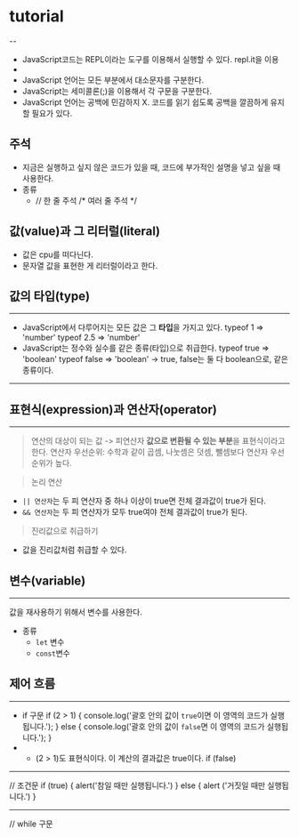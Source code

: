 # tutorial
--

- JavaScript코드는 REPL이라는 도구를 이용해서 실행할 수 있다.
repl.it을 이용
- 
- JavaScript 언어는 모든 부분에서 대소문자를 구분한다.
- JavaScript는 세미콜론(;)을 이용해서 각 구문을 구분한다.
- JavaScript 언어는 공백에 민감하지 X. 코드를 읽기 쉽도록 공백을 깔끔하게 유지할 필요가 있다.

## 주석
- 지금은 실행하고 싶지 않은 코드가 있을 때, 코드에 부가적인 설명을 넣고 싶을 때 사용한다.
- 종류
  - // 한 줄 주석
    /* 여러 줄 주석 */


## 값(value)과 그 리터럴(literal)
- 값은 cpu를 떠다닌다.
- 문자열 값을 표현한 게 리터럴이라고 한다. 


## 값의 타입(type)
---
- JavaScript에서 다루어지는 모든 값은 그 **타입**을 가지고 있다.
typeof 1 => 'number' 
typeof 2.5 => 'number'
- JavaScript는 정수와 실수를 같은 종류(타입)으로 취급한다.
  typeof true => 'boolean'
   typeof false => 'boolean'
  -> true, false는  둘 다 boolean으로, 같은 종류이다. 
 --- 
 ## 표현식(expression)과 연산자(operator)
 ---
 > 연산의 대상이 되는 값 -> 피연산자
 > **값으로 변환될 수 있는 부분**을 표현식이라고 한다.
 > 연산자 우선순위: 수학과 같이 곱셈, 나눗셈은 덧셈, 뺄셈보다 연산자 우선순위가 높다.

 > 논리 연산
  - `|| 연산자`는 두 피 연산자 중 하나 이상이 true면 전체 결과값이 true가 된다. 
  - `&& 연산자`는 두 피 연산자가 모두 true여야 전체 결과값이 true가 된다. 

 > 진리값으로 취급하기
 - 값을 진리값처럼 취급할 수 있다.

## 변수(variable)
---
값을 재사용하기 위해서 변수를 사용한다.
- 종류
  -  `let` 변수
  -  `const`변수
 
 
 ## 제어 흐름
 ---
 - if 구문
 if (2 > 1) {
  console.log('괄호 안의 값이 `true`이면 이 영역의 코드가 실행됩니다.');
} else {
  console.log('괄호 안의 값이 `false`면 이 영역의 코드가 실행됩니다.');
}
-
   - (2 > 1)도 표현식이다. 이 계산의 결과값은 true이다.
    if (false) 
 ---
 // 조건문 
if (true) {
  alert('참일 때만 실행됩니다.')
} else {
  alert ('거짓일 때만 실행됩니다.')
}

---

// while 구문




 
